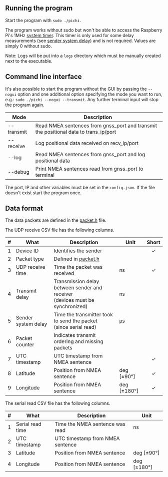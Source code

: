Running the program
---
Start the program with `sudo ./pichi`.

The program works without sudo but won't be able to access the Raspberry Pi's 1MHz [system timer](src/timer.cpp#L14). This timer is only used for some delay measurements (see [sender system delay](README_USAGE.md#data-format)) and is not required. Values are simply 0 without sudo.

Note: Logs will be put into a `logs` directory which must be manually created next to the executable.

Command line interface
---
It's also possible to start the program without the GUI by passing the `--nogui` option and one additional option specifying the mode you want to run, e.g.: `sudo ./pichi --nogui --transmit`. Any further terminal input will stop the program again.

| Mode          | Description  |
| ------------- | ------------ |
| --transmit    | Read NMEA sentences from gnss_port and transmit the positional data to trans_ip/port |
| --receive     | Log positional data received on recv_ip/port |
| --log         | Read NMEA sentences from gnss_port and log positional data |
| --debug       | Print NMEA sentences read from gnss_port to terminal |

The port, IP and other variables must be set in the `config.json`. If the file doesn't exist start the program once.

Data format
---
The data packets are defined in the [packet.h](src/gnss/packet.h) file.

The UDP receive CSV file has the following columns.

| #   | What             | Description   | Unit | Short |
| ---:| ---------------- | ------------- | ---- |:-----:|
| 1 | Device ID        | Identifies the sender |  | ✓
| 2 | Packet type      | Defined in [packet.h](src/gnss/packet.h) |   |
| 3 | UDP receive time | Time the packet was received | ns | ✓
| 4 | Transmit delay   | Transmission delay between sender and receiver<br>(devices must be synchronized) | ns |
| 5 | Sender system delay | Time the transmitter took to send the packet<br>(since serial read) | µs |
| 6 | Packet counter   | Indicates transmit ordering and missing packets |   |
| 7 | UTC timestamp    | UTC timestamp from NMEA sentence |   | ✓
| 8 | Latitude         | Position from NMEA sentence | deg [±90°] | ✓
| 9 | Longitude        | Position from NMEA sentence | deg [±180°] | ✓

The serial read CSV file has the following columns.

| #   | What             | Description   | Unit |
| ---:| ---------------- | ------------- | ---- |
| 1 | Serial read time | Time the NMEA sentence was read | ns |
| 2 | UTC timestamp    | UTC timestamp from NMEA sentence |   |
| 3 | Latitude         | Position from NMEA sentence | deg [±90°] | 
| 4 | Longitude        | Position from NMEA sentence | deg [±180°] |
